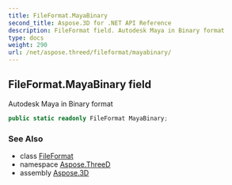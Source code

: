 ```yaml
---
title: FileFormat.MayaBinary
second_title: Aspose.3D for .NET API Reference
description: FileFormat field. Autodesk Maya in Binary format
type: docs
weight: 290
url: /net/aspose.threed/fileformat/mayabinary/
---
```

## FileFormat.MayaBinary field

Autodesk Maya in Binary format

```csharp
public static readonly FileFormat MayaBinary;
```

### See Also

* class [FileFormat](../)
* namespace [Aspose.ThreeD](../../fileformat/)
* assembly [Aspose.3D](../../../)


